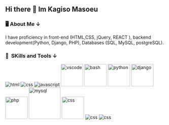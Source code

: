 ## Hi there 👋 Im Kagiso Masoeu

<h3> 🖥 About Me &darr; </h3>
<p>
I have proficiency in front-end (HTML,CSS, jQuery, REACT ), backend development(Python, Django, PHP), Databases (SQL, MySQL, postgreSQL). 
</p>
<h3> 🚀 &nbsp;SKills and Tools &darr; </h3>
<p align="left">
  <img src="https://www.vectorlogo.zone/logos/w3_html5/w3_html5-icon.svg" alt="html"/>
<img src="https://www.vectorlogo.zone/logos/w3_css/w3_css-icon~old.svg" alt="css"/>
  <img src="https://www.vectorlogo.zone/logos/javascript/javascript-icon.svg" alt="javascript"/>
<img src="https://cdn.jsdelivr.net/gh/devicons/devicon/icons/vscode/vscode-original.svg" alt="vscode" width="70" height="70"/>
<img src="https://cdn.jsdelivr.net/gh/devicons/devicon/icons/bash/bash-original.svg" alt="bash" width="70" height="70"/>
<img src="https://www.svgrepo.com/show/452091/python.svg" alt="python" width="70" height="70"/>
<img src="https://www.svgrepo.com/show/373554/django.svg" alt="django" width="70" height="70"/>  
<img src="https://cdn.jsdelivr.net/gh/devicons/devicon/icons/php/php-original.svg" alt="php" width="70" height="70"/>
<img src="https://www.vectorlogo.zone/logos/mysql/mysql-official.svg" alt="mysql" width="100" height="100"/>
  
<img src="https://www.vectorlogo.zone/logos/github/github-tile.svg" alt="css" width="70" height="70" />
<img src="https://www.vectorlogo.zone/logos/wordpress/wordpress-icon.svg" alt="css"/>
<img src="https://www.vectorlogo.zone/logos/microsoft_azure/microsoft_azure-ar21.svg" alt="css"/>






  
</p>
<!--
**masoeuk/masoeuk** is a ✨ _special_ ✨ repository because its `README.md` (this file) appears on your GitHub profile.

Here are some ideas to get you started:

- 🔭 I’m currently working on ...
- 🌱 I’m currently learning ...
- 👯 I’m looking to collaborate on ...
- 🤔 I’m looking for help with ...
- 💬 Ask me about ...
- 📫 How to reach me: ...
- 😄 Pronouns: ...
- ⚡ Fun fact: ...
-->
